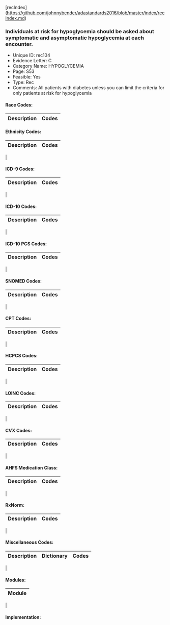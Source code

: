 [recIndex] (https://github.com/johnnybender/adastandards2016/blob/master/index/recIndex.md)

### **Individuals at risk for hypoglycemia should be asked about symptomatic and asymptomatic hypoglycemia at each encounter.**
* Unique ID: rec104
* Evidence Letter: C
* Category Name: HYPOGLYCEMIA
* Page: S53
* Feasible: Yes
* Type: Rec
* Comments: All patients with diabetes unless you can limit the criteria for only patients at risk for hypoglycemia

#### Race Codes:

Description | Codes
----------- | -----


#### Ethnicity Codes:

Description | Codes
----------- | -----
|

#### ICD-9 Codes:

Description | Codes
----------- | -----
|

#### ICD-10 Codes:

Description | Codes
----------- | -----
|

#### ICD-10 PCS Codes:

Description | Codes
----------- | -----
|

#### SNOMED Codes:

Description | Codes
----------- | -----
|

#### CPT Codes:

Description | Codes
----------- | -----
|

#### HCPCS Codes:

Description | Codes
----------- | -----
|

#### LOINC Codes:

Description | Codes
----------- | -----
|

#### CVX Codes:

Description | Codes
----------- | -----
|

#### AHFS Medication Class:

Description | Codes
----------- | -----
|

#### RxNorm:

Description | Codes
----------- | -----
|

#### Miscellaneous Codes:

Description | Dictionary | Codes
----------- | ---------- | -----
|

#### Modules:

Module |
------ |
|

#### Implementation:
